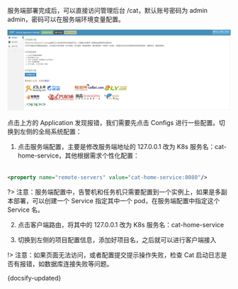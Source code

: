 服务端部署完成后，可以直接访问管理后台 /cat，默认账号密码为 admin admin，密码可以在服务端环境变量配置。

![img](../image/img3.png ':size=80%')

点击上方的 Application 发现报错，我们需要先点击 Configs 进行一些配置。切换到左侧的全局系统配置：

1. 点击服务端配置，主要是修改服务端地址的 127.0.0.1 改为 K8s 服务名：cat-home-service，其他根据需求个性化配置：

```xml

<property name="remote-servers" value="cat-home-service:8080"/>
```

?> 注意：服务端配置中，告警机和任务机只需要配置到一个实例上，如果是多副本部署，可以创建一个 Service 指定其中一个
pod，在服务端配置中指定这个 Service 名。

2. 点击客户端路由，将其中的 127.0.0.1 改为 K8s 服务名：cat-home-service

3. 切换到左侧的项目配置信息，添加好项目名，之后就可以进行客户端接入

!> 注意：如果页面无法访问，或者配置提交提示操作失败，检查 Cat 启动日志是否有报错，如数据库连接失败等问题。

{docsify-updated}